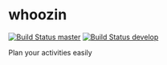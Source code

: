 whoozin
=======
[![Build Status master](https://api.travis-ci.org/boissonnat/whoozin.png?branch=master)](https://api.travis-ci.org/boissonnat/whoozin)
[![Build Status develop](https://api.travis-ci.org/boissonnat/whoozin.png?branch=develop)](https://api.travis-ci.org/boissonnat/whoozin)

Plan your activities easily
